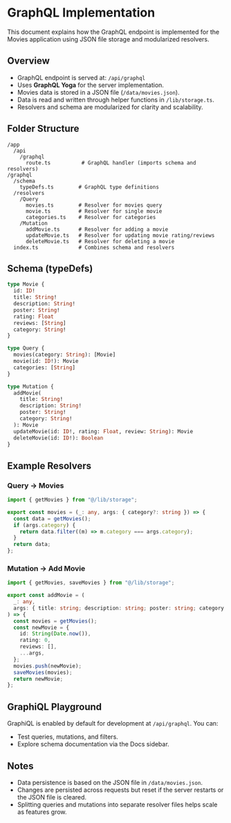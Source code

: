 # GraphQL Implementation

This document explains how the GraphQL endpoint is implemented for the Movies application using JSON file storage and modularized resolvers.

## Overview

- GraphQL endpoint is served at: `/api/graphql`
- Uses **GraphQL Yoga** for the server implementation.
- Movies data is stored in a JSON file (`/data/movies.json`).
- Data is read and written through helper functions in `/lib/storage.ts`.
- Resolvers and schema are modularized for clarity and scalability.

## Folder Structure

```
/app
  /api
    /graphql
      route.ts          # GraphQL handler (imports schema and resolvers)
/graphql
  /schema
    typeDefs.ts        # GraphQL type definitions
  /resolvers
    /Query
      movies.ts        # Resolver for movies query
      movie.ts         # Resolver for single movie
      categories.ts    # Resolver for categories
    /Mutation
      addMovie.ts      # Resolver for adding a movie
      updateMovie.ts   # Resolver for updating movie rating/reviews
      deleteMovie.ts   # Resolver for deleting a movie
  index.ts             # Combines schema and resolvers
```

## Schema (typeDefs)

```graphql
type Movie {
  id: ID!
  title: String!
  description: String!
  poster: String!
  rating: Float
  reviews: [String]
  category: String!
}

type Query {
  movies(category: String): [Movie]
  movie(id: ID!): Movie
  categories: [String]
}

type Mutation {
  addMovie(
    title: String!
    description: String!
    poster: String!
    category: String!
  ): Movie
  updateMovie(id: ID!, rating: Float, review: String): Movie
  deleteMovie(id: ID!): Boolean
}
```

## Example Resolvers

### Query → Movies

```ts
import { getMovies } from "@/lib/storage";

export const movies = (_: any, args: { category?: string }) => {
  const data = getMovies();
  if (args.category) {
    return data.filter((m) => m.category === args.category);
  }
  return data;
};
```

### Mutation → Add Movie

```ts
import { getMovies, saveMovies } from "@/lib/storage";

export const addMovie = (
  _: any,
  args: { title: string; description: string; poster: string; category: string }
) => {
  const movies = getMovies();
  const newMovie = {
    id: String(Date.now()),
    rating: 0,
    reviews: [],
    ...args,
  };
  movies.push(newMovie);
  saveMovies(movies);
  return newMovie;
};
```

## GraphiQL Playground

GraphiQL is enabled by default for development at `/api/graphql`. You can:

- Test queries, mutations, and filters.
- Explore schema documentation via the Docs sidebar.

## Notes

- Data persistence is based on the JSON file in `/data/movies.json`.
- Changes are persisted across requests but reset if the server restarts or the JSON file is cleared.
- Splitting queries and mutations into separate resolver files helps scale as features grow.
